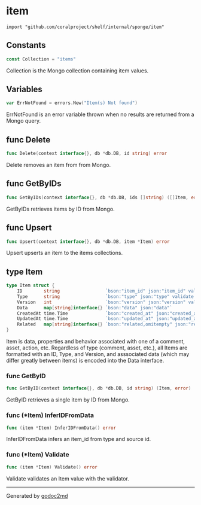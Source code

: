 
# item
    import "github.com/coralproject/shelf/internal/sponge/item"




## Constants
``` go
const Collection = "items"
```
Collection is the Mongo collection containing item values.


## Variables
``` go
var ErrNotFound = errors.New("Item(s) Not found")
```
ErrNotFound is an error variable thrown when no results are returned from a Mongo query.


## func Delete
``` go
func Delete(context interface{}, db *db.DB, id string) error
```
Delete removes an item from from Mongo.


## func GetByIDs
``` go
func GetByIDs(context interface{}, db *db.DB, ids []string) ([]Item, error)
```
GetByIDs retrieves items by ID from Mongo.


## func Upsert
``` go
func Upsert(context interface{}, db *db.DB, item *Item) error
```
Upsert upserts an item to the items collections.



## type Item
``` go
type Item struct {
    ID        string                 `bson:"item_id" json:"item_id" validate:"required,min=1"`
    Type      string                 `bson:"type" json:"type" validate:"required,min=2"`
    Version   int                    `bson:"version" json:"version" validate:"required,min=1"`
    Data      map[string]interface{} `bson:"data" json:"data"`
    CreatedAt time.Time              `bson:"created_at" json:"created_at"`
    UpdatedAt time.Time              `bson:"updated_at" json:"updated_at"`
    Related   map[string]interface{} `bson:"related,omitempty" json:"related,omitempty"`
}
```
Item is data, properties and behavior associated with one of a comment,
asset, action, etc. Regardless of type (comment, asset, etc.), all Items
are formatted with an ID, Type, and Version, and asssociated data (which
may differ greatly between items) is encoded into the Data interface.









### func GetByID
``` go
func GetByID(context interface{}, db *db.DB, id string) (Item, error)
```
GetByID retrieves a single item by ID from Mongo.




### func (\*Item) InferIDFromData
``` go
func (item *Item) InferIDFromData() error
```
InferIDFromData infers an item_id from type and source id.



### func (\*Item) Validate
``` go
func (item *Item) Validate() error
```
Validate validates an Item value with the validator.









- - -
Generated by [godoc2md](http://godoc.org/github.com/davecheney/godoc2md)